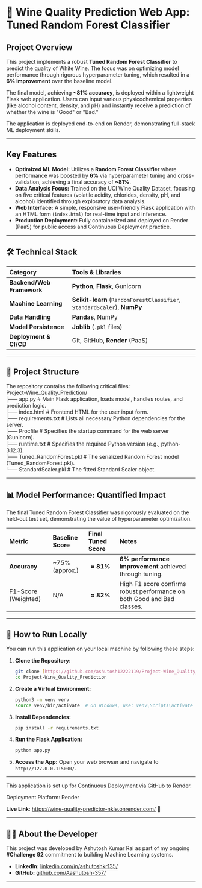# 🍷 Wine Quality Prediction Web App: Tuned Random Forest Classifier

## Project Overview

This project implements a robust **Tuned Random Forest Classifier** to predict the quality of White Wine. The focus was on optimizing model performance through rigorous hyperparameter tuning, which resulted in a **6% improvement** over the baseline model.

The final model, achieving **~81% accuracy**, is deployed within a lightweight Flask web application. Users can input various physicochemical properties (like alcohol content, density, and pH) and instantly receive a prediction of whether the wine is "Good" or "Bad."

The application is deployed end-to-end on Render, demonstrating full-stack ML deployment skills.

---

## Key Features

* **Optimized ML Model:** Utilizes a **Random Forest Classifier** where performance was boosted by **6%** via hyperparameter tuning and cross-validation, achieving a final accuracy of **~81%**.
* **Data Analysis Focus:** Trained on the UCI Wine Quality Dataset, focusing on five critical features (volatile acidity, chlorides, density, pH, and alcohol) identified through exploratory data analysis.
* **Web Interface:** A simple, responsive user-friendly Flask application with an HTML form (`index.html`) for real-time input and inference.
* **Production Deployment:** Fully containerized and deployed on Render (PaaS) for public access and Continuous Deployment practice.

---

## 🛠️ Technical Stack

| Category | Tools & Libraries |
| :--- | :--- |
| **Backend/Web Framework** | **Python**, **Flask**, Gunicorn |
| **Machine Learning** | **Scikit-learn** (`RandomForestClassifier`, `StandardScaler`), **NumPy** |
| **Data Handling** | **Pandas**, NumPy |
| **Model Persistence** | **Joblib** (`.pkl` files) |
| **Deployment & CI/CD** | Git, GitHub, **Render** (PaaS) |

---

## 📂 Project Structure

The repository contains the following critical files:<br>
Project-Wine_Quality_Prediction/<br>
├── app.py                  # Main Flask application, loads model, handles routes, and prediction logic.<br>
├── index.html              # Frontend HTML for the user input form.<br>
├── requirements.txt        # Lists all necessary Python dependencies for the server.<br>
├── Procfile                # Specifies the startup command for the web server (Gunicorn).<br>
├── runtime.txt             # Specifies the required Python version (e.g., python-3.12.3).<br>
├── Tuned_RandomForest.pkl  # The serialized Random Forest model (Tuned_RandomForest.pkl).<br>
└── StandardScaler.pkl      # The fitted Standard Scaler object.<br>

---

## 📊 Model Performance: Quantified Impact

The final Tuned Random Forest Classifier was rigorously evaluated on the held-out test set, demonstrating the value of hyperparameter optimization.

| Metric | Baseline Score | **Final Tuned Score** | Notes |
| :--- | :--- | :--- | :--- |
| **Accuracy** | ~75% (approx.) | $\mathbf{\approx 81\%}$ | **6% performance improvement** achieved through tuning. |
| F1-Score (Weighted) | N/A | $\mathbf{\approx 82\%}$ | High F1 score confirms robust performance on both Good and Bad classes. |

---

## 🚀 How to Run Locally

You can run this application on your local machine by following these steps:

1.  **Clone the Repository:**
    ```bash
    git clone [https://github.com/ashutosh12222119/Project-Wine_Quality_Prediction.git](https://github.com/ashutosh12222119/Project-Wine_Quality_Prediction.git)
    cd Project-Wine_Quality_Prediction
    ```

2.  **Create a Virtual Environment:**
    ```bash
    python3 -m venv venv
    source venv/bin/activate  # On Windows, use: venv\Scripts\activate
    ```

3.  **Install Dependencies:**
    ```bash
    pip install -r requirements.txt
    ```

4.  **Run the Flask Application:**
    ```bash
    python app.py
    ```

5.  **Access the App:** Open your web browser and navigate to `http://127.0.0.1:5000/`.

---

This application is set up for Continuous Deployment via GitHub to Render.

Deployment Platform: Render

**Live Link**: https://wine-quality-predictor-nkle.onrender.com/ 🚀

---

## 🧑‍💻 About the Developer

This project was developed by Ashutosh Kumar Rai as part of my ongoing **#Challenge 92** commitment to building Machine Learning systems.

* **LinkedIn:** [linkedin.com/in/ashutoshkr135/](https://linkedin.com/in/ashutoshkr135/)
* **GitHub:** [github.com/Aashutosh-357/](https://github.com/Aashutosh-357/)

---

